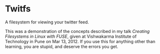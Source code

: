 # Twitfs

A filesystem for viewing your twitter feed.

This was a demonstration of the concepts described in my talk *Creating Filesystems in Linux with FUSE*, given at Vishwakarma Institute of Technology in Pune on Mar 13, 2012. If you use this for anything other than learning, you are stupid, and deserve the errors you get.


